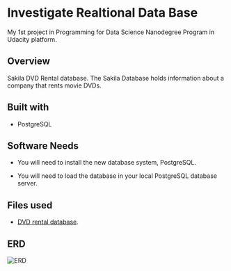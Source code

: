 # Investigate Realtional Data Base
My 1st project in Programming for Data Science Nanodegree Program in Udacity platform.

## Overview
Sakila DVD Rental database. The Sakila Database holds information about a company that rents movie DVDs.



## Built with
- PostgreSQL


## Software Needs

- You will need to install the new database system, PostgreSQL.

- You will need to load the database in your local PostgreSQL database server.


## Files used
-  [DVD rental database](https://www.postgresqltutorial.com/postgresql-sample-database/).

## ERD
![ERD](
https://video.udacity-data.com/topher/2018/September/5ba95d23_dvd-rental-erd-2/dvd-rental-erd-2.png)




